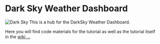 # Dark Sky Weather Dashboard
![Dark Sky](https://github.com/InitialState/darksky/wiki/img/darksky_intro.jpg)
This is a hub for the DarkSky Weather Dashboard.

Here you will find code materials for the tutorial as well as the tutorial itself in the [wiki ...](https://github.com/InitialState/darksky/wiki)
 
